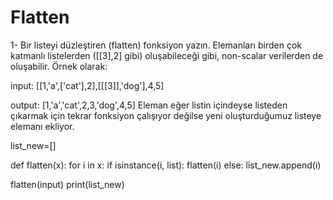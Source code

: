# Flatten

1- Bir listeyi düzleştiren (flatten) fonksiyon yazın. Elemanları birden çok katmanlı listelerden ([[3],2] gibi) oluşabileceği gibi, non-scalar verilerden de oluşabilir. Örnek olarak:

input: [[1,'a',['cat'],2],[[[3]],'dog'],4,5]

output: [1,'a','cat',2,3,'dog',4,5]
Eleman eğer listin içindeyse listeden çıkarmak için tekrar fonksiyon çalışıyor değilse yeni oluşturduğumuz listeye elemanı ekliyor.


list_new=[]

def flatten(x):
    for i in x:
        if isinstance(i, list):
            flatten(i)
        else:
            list_new.append(i)

flatten(input)
print(list_new)
